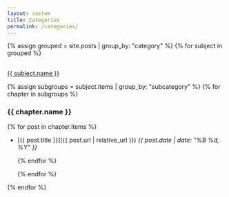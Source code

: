 ```yaml
---
layout: custom
title: Categories
permalink: /categories/
---
```



{% assign grouped = site.posts | group_by: "category" %}
{% for subject in grouped %}

## <a class="category-title" href="{{ '/categories/' | append: subject.name | downcase | relative_url }}">

   {{ subject.name }}
</a>

  {% assign subgroups = subject.items | group_by: "subcategory" %}
  {% for chapter in subgroups %}

### <span class="subcategory-title">{{ chapter.name }}</span>

  {% for post in chapter.items %}

- [{{ post.title }}]({{ post.url | relative_url }})
    _{{ post.date | date: "%B %d, %Y" }}_

  {% endfor %}

  {% endfor %}

{% endfor %}

